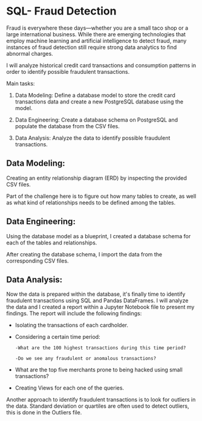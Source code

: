 # SQL- Fraud Detection

Fraud is everywhere these days—whether you are a small taco shop or a large international business. While there are emerging technologies that employ machine learning and artificial intelligence to detect fraud, many instances of fraud detection still require strong data analytics to find abnormal charges.


I will analyze historical credit card transactions and consumption patterns in order to identify possible fraudulent transactions.

Main tasks:

1. Data Modeling: Define a database model to store the credit card transactions data and create a new PostgreSQL database using the model.

2. Data Engineering: Create a database schema on PostgreSQL and populate the database from the CSV files.

3. Data Analysis: Analyze the data to identify possible fraudulent transactions.

## Data Modeling:

Creating an entity relationship diagram (ERD) by inspecting the provided CSV files.

Part of the challenge here is to figure out how many tables to create, as well as what kind of relationships needs to be defined among the tables.


## Data Engineering:

Using the database model as a blueprint, I created a database schema for each of the tables and relationships. 

After creating the database schema, I import the data from the corresponding CSV files.

## Data Analysis:

Now the data is prepared within the database, it's finally time to identify fraudulent transactions using SQL and Pandas DataFrames. I will analyze the data and I created a report within a Jupyter Notebook file to present my findings. The report will include the following findings:

* Isolating the transactions of each cardholder.

* Considering a certain time period:

      -What are the 100 highest transactions during this time period?

      -Do we see any fraudulent or anomalous transactions?
      
* What are the top five merchants prone to being hacked using small transactions?

* Creating Views for each one of the queries.


Another approach to identify fraudulent transactions is to look for outliers in the data. Standard deviation or quartiles are often used to detect outliers, this is done in the Outliers file.

